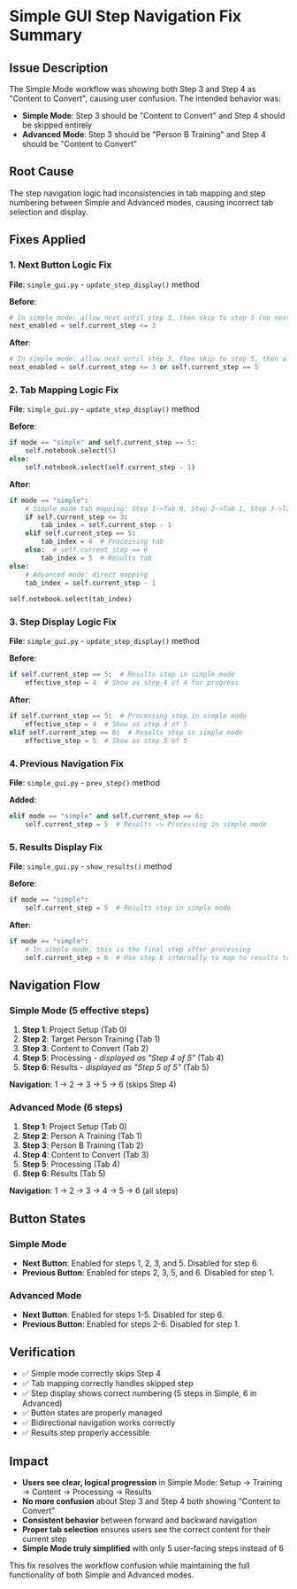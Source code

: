 # Simple GUI Step Navigation Fix Summary

## Issue Description
The Simple Mode workflow was showing both Step 3 and Step 4 as "Content to Convert", causing user confusion. The intended behavior was:
- **Simple Mode**: Step 3 should be "Content to Convert" and Step 4 should be skipped entirely
- **Advanced Mode**: Step 3 should be "Person B Training" and Step 4 should be "Content to Convert"

## Root Cause
The step navigation logic had inconsistencies in tab mapping and step numbering between Simple and Advanced modes, causing incorrect tab selection and display.

## Fixes Applied

### 1. Next Button Logic Fix
**File**: `simple_gui.py` - `update_step_display()` method

**Before**:
```python
# In simple mode: allow next until step 3, then skip to step 5 (no next from step 5)
next_enabled = self.current_step <= 3
```

**After**:
```python
# In simple mode: allow next until step 3, then skip to step 5, then allow step 6 (results)
next_enabled = self.current_step <= 3 or self.current_step == 5
```

### 2. Tab Mapping Logic Fix
**File**: `simple_gui.py` - `update_step_display()` method

**Before**:
```python
if mode == "simple" and self.current_step == 5:
    self.notebook.select(5)
else:
    self.notebook.select(self.current_step - 1)
```

**After**:
```python
if mode == "simple":
    # Simple mode tab mapping: Step 1->Tab 0, Step 2->Tab 1, Step 3->Tab 2, Step 5->Tab 4, Step 6->Tab 5
    if self.current_step <= 3:
        tab_index = self.current_step - 1
    elif self.current_step == 5:
        tab_index = 4  # Processing tab
    else:  # self.current_step == 6
        tab_index = 5  # Results tab
else:
    # Advanced mode: direct mapping
    tab_index = self.current_step - 1
    
self.notebook.select(tab_index)
```

### 3. Step Display Logic Fix
**File**: `simple_gui.py` - `update_step_display()` method

**Before**:
```python
if self.current_step == 5:  # Results step in simple mode
    effective_step = 4  # Show as step 4 of 4 for progress
```

**After**:
```python
if self.current_step == 5:  # Processing step in simple mode
    effective_step = 4  # Show as step 4 of 5
elif self.current_step == 6:  # Results step in simple mode
    effective_step = 5  # Show as step 5 of 5
```

### 4. Previous Navigation Fix
**File**: `simple_gui.py` - `prev_step()` method

**Added**:
```python
elif mode == "simple" and self.current_step == 6:
    self.current_step = 5  # Results -> Processing in simple mode
```

### 5. Results Display Fix
**File**: `simple_gui.py` - `show_results()` method

**Before**:
```python
if mode == "simple":
    self.current_step = 5  # Results step in simple mode
```

**After**:
```python
if mode == "simple":
    # In simple mode, this is the final step after processing
    self.current_step = 6  # Use step 6 internally to map to results tab (index 5)
```

## Navigation Flow

### Simple Mode (5 effective steps)
1. **Step 1**: Project Setup (Tab 0)
2. **Step 2**: Target Person Training (Tab 1)
3. **Step 3**: Content to Convert (Tab 2)
4. **Step 5**: Processing - *displayed as "Step 4 of 5"* (Tab 4)
5. **Step 6**: Results - *displayed as "Step 5 of 5"* (Tab 5)

**Navigation**: 1 → 2 → 3 → 5 → 6 (skips Step 4)

### Advanced Mode (6 steps)
1. **Step 1**: Project Setup (Tab 0)
2. **Step 2**: Person A Training (Tab 1) 
3. **Step 3**: Person B Training (Tab 2)
4. **Step 4**: Content to Convert (Tab 3)
5. **Step 5**: Processing (Tab 4)
6. **Step 6**: Results (Tab 5)

**Navigation**: 1 → 2 → 3 → 4 → 5 → 6 (all steps)

## Button States

### Simple Mode
- **Next Button**: Enabled for steps 1, 2, 3, and 5. Disabled for step 6.
- **Previous Button**: Enabled for steps 2, 3, 5, and 6. Disabled for step 1.

### Advanced Mode
- **Next Button**: Enabled for steps 1-5. Disabled for step 6.
- **Previous Button**: Enabled for steps 2-6. Disabled for step 1.

## Verification
- ✅ Simple mode correctly skips Step 4
- ✅ Tab mapping correctly handles skipped step  
- ✅ Step display shows correct numbering (5 steps in Simple, 6 in Advanced)
- ✅ Button states are properly managed
- ✅ Bidirectional navigation works correctly
- ✅ Results step properly accessible

## Impact
- **Users see clear, logical progression** in Simple Mode: Setup → Training → Content → Processing → Results
- **No more confusion** about Step 3 and Step 4 both showing "Content to Convert"
- **Consistent behavior** between forward and backward navigation
- **Proper tab selection** ensures users see the correct content for their current step
- **Simple Mode truly simplified** with only 5 user-facing steps instead of 6

This fix resolves the workflow confusion while maintaining the full functionality of both Simple and Advanced modes.
